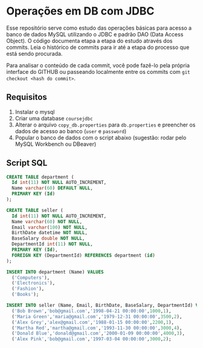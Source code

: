 # Operações em DB com JDBC

Esse repositório serve como estudo das operações básicas para acesso a banco de dados MySQL utilizando o JDBC e padrão DAO (Data Access Object). O código documenta etapa a etapa do estudo através dos commits. Leia o histórico de commits para ir até a etapa do processo que está sendo procurada. 

Para analisar o conteúdo de cada commit, você pode fazê-lo pela própria interface do GITHUB ou passeando localmente entre os commits com `git checkout <hash do commit>`.

## Requisitos
  01. Instalar o mysql
  02. Criar uma database `coursejdbc`
  03. Alterar o arquivo `copy_db.properties` para `db.properties` e preencher os dados de acesso ao banco (`user` e `password`)
  04. Popular o banco de dados com o script abaixo (sugestão: rodar pelo MySQL Workbench ou DBeaver)

## Script SQL
```sql
CREATE TABLE department (
  Id int(11) NOT NULL AUTO_INCREMENT,
  Name varchar(60) DEFAULT NULL,
  PRIMARY KEY (Id)
);

CREATE TABLE seller (
  Id int(11) NOT NULL AUTO_INCREMENT,
  Name varchar(60) NOT NULL,
  Email varchar(100) NOT NULL,
  BirthDate datetime NOT NULL,
  BaseSalary double NOT NULL,
  DepartmentId int(11) NOT NULL,
  PRIMARY KEY (Id),
  FOREIGN KEY (DepartmentId) REFERENCES department (id)
);

INSERT INTO department (Name) VALUES 
  ('Computers'),
  ('Electronics'),
  ('Fashion'),
  ('Books');

INSERT INTO seller (Name, Email, BirthDate, BaseSalary, DepartmentId) VALUES 
  ('Bob Brown','bob@gmail.com','1998-04-21 00:00:00',1000,1),
  ('Maria Green','maria@gmail.com','1979-12-31 00:00:00',3500,2),
  ('Alex Grey','alex@gmail.com','1988-01-15 00:00:00',2200,1),
  ('Martha Red','martha@gmail.com','1993-11-30 00:00:00',3000,4),
  ('Donald Blue','donald@gmail.com','2000-01-09 00:00:00',4000,3),
  ('Alex Pink','bob@gmail.com','1997-03-04 00:00:00',3000,2);
```
